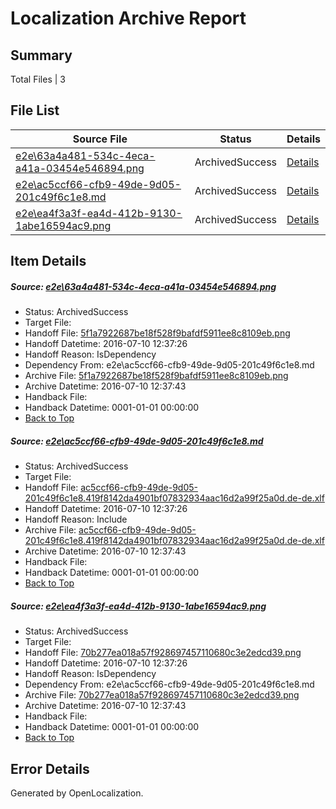 # <a name='report-top'></a> Localization Archive Report

## Summary
 Total Files | 3

## File List
 Source File | Status | Details 
 ----------- | ------ | ------- 
 [e2e\63a4a481-534c-4eca-a41a-03454e546894.png](https://github.com/OpenLocalizationTestOrg/oltest/blob/7319777f22c7d0a13925c593baff3bdf93f37abc/e2e/63a4a481-534c-4eca-a41a-03454e546894.png) | ArchivedSuccess | [Details](#5f1a7922687be18f528f9bafdf5911ee8c8109eb1)
 [e2e\ac5ccf66-cfb9-49de-9d05-201c49f6c1e8.md](https://github.com/OpenLocalizationTestOrg/oltest/blob/7319777f22c7d0a13925c593baff3bdf93f37abc/e2e/ac5ccf66-cfb9-49de-9d05-201c49f6c1e8.md) | ArchivedSuccess | [Details](#b036aae338d34e4487b23b7bfd35fe5a2dde19f52)
 [e2e\ea4f3a3f-ea4d-412b-9130-1abe16594ac9.png](https://github.com/OpenLocalizationTestOrg/oltest/blob/7319777f22c7d0a13925c593baff3bdf93f37abc/e2e/ea4f3a3f-ea4d-412b-9130-1abe16594ac9.png) | ArchivedSuccess | [Details](#70b277ea018a57f928697457110680c3e2edcd393)

## Item Details
##### <a name='5f1a7922687be18f528f9bafdf5911ee8c8109eb1'></a> Source: [e2e\63a4a481-534c-4eca-a41a-03454e546894.png](https://github.com/OpenLocalizationTestOrg/oltest/blob/7319777f22c7d0a13925c593baff3bdf93f37abc/e2e/63a4a481-534c-4eca-a41a-03454e546894.png)
* Status: ArchivedSuccess
* Target File: 
* Handoff File: [5f1a7922687be18f528f9bafdf5911ee8c8109eb.png](https://github.com/OpenLocalizationTestOrg/olhandoff-e2e/blob/65a4b39f75c7235e348f1cd8f1d9c52be683deab/ol-handoff/OpenLocalizationTestOrg/oltest-dede-fly/ci/ht/5f1a7922687be18f528f9bafdf5911ee8c8109eb.png)
* Handoff Datetime: 2016-07-10 12:37:26
* Handoff Reason: IsDependency
* Dependency From: e2e\ac5ccf66-cfb9-49de-9d05-201c49f6c1e8.md
* Archive File: [5f1a7922687be18f528f9bafdf5911ee8c8109eb.png](https://github.com/OpenLocalizationTestOrg/olhandoff-e2e/blob/c37ac749339958115a25b737eb2de5c22b5707a7/ol-archive/OpenLocalizationTestOrg/oltest-dede-fly/ci/ht/5f1a7922687be18f528f9bafdf5911ee8c8109eb.png)
* Archive Datetime: 2016-07-10 12:37:43
* Handback File: 
* Handback Datetime: 0001-01-01 00:00:00
* [Back to Top](#report-top)

##### <a name='b036aae338d34e4487b23b7bfd35fe5a2dde19f52'></a> Source: [e2e\ac5ccf66-cfb9-49de-9d05-201c49f6c1e8.md](https://github.com/OpenLocalizationTestOrg/oltest/blob/7319777f22c7d0a13925c593baff3bdf93f37abc/e2e/ac5ccf66-cfb9-49de-9d05-201c49f6c1e8.md)
* Status: ArchivedSuccess
* Target File: 
* Handoff File: [ac5ccf66-cfb9-49de-9d05-201c49f6c1e8.419f8142da4901bf07832934aac16d2a99f25a0d.de-de.xlf](https://github.com/OpenLocalizationTestOrg/olhandoff-e2e/blob/65a4b39f75c7235e348f1cd8f1d9c52be683deab/ol-handoff/OpenLocalizationTestOrg/oltest-dede-fly/ci/ht/ac5ccf66-cfb9-49de-9d05-201c49f6c1e8.419f8142da4901bf07832934aac16d2a99f25a0d.de-de.xlf)
* Handoff Datetime: 2016-07-10 12:37:26
* Handoff Reason: Include
* Archive File: [ac5ccf66-cfb9-49de-9d05-201c49f6c1e8.419f8142da4901bf07832934aac16d2a99f25a0d.de-de.xlf](https://github.com/OpenLocalizationTestOrg/olhandoff-e2e/blob/c37ac749339958115a25b737eb2de5c22b5707a7/ol-archive/OpenLocalizationTestOrg/oltest-dede-fly/ci/ht/ac5ccf66-cfb9-49de-9d05-201c49f6c1e8.419f8142da4901bf07832934aac16d2a99f25a0d.de-de.xlf)
* Archive Datetime: 2016-07-10 12:37:43
* Handback File: 
* Handback Datetime: 0001-01-01 00:00:00
* [Back to Top](#report-top)

##### <a name='70b277ea018a57f928697457110680c3e2edcd393'></a> Source: [e2e\ea4f3a3f-ea4d-412b-9130-1abe16594ac9.png](https://github.com/OpenLocalizationTestOrg/oltest/blob/7319777f22c7d0a13925c593baff3bdf93f37abc/e2e/ea4f3a3f-ea4d-412b-9130-1abe16594ac9.png)
* Status: ArchivedSuccess
* Target File: 
* Handoff File: [70b277ea018a57f928697457110680c3e2edcd39.png](https://github.com/OpenLocalizationTestOrg/olhandoff-e2e/blob/65a4b39f75c7235e348f1cd8f1d9c52be683deab/ol-handoff/OpenLocalizationTestOrg/oltest-dede-fly/ci/ht/70b277ea018a57f928697457110680c3e2edcd39.png)
* Handoff Datetime: 2016-07-10 12:37:26
* Handoff Reason: IsDependency
* Dependency From: e2e\ac5ccf66-cfb9-49de-9d05-201c49f6c1e8.md
* Archive File: [70b277ea018a57f928697457110680c3e2edcd39.png](https://github.com/OpenLocalizationTestOrg/olhandoff-e2e/blob/c37ac749339958115a25b737eb2de5c22b5707a7/ol-archive/OpenLocalizationTestOrg/oltest-dede-fly/ci/ht/70b277ea018a57f928697457110680c3e2edcd39.png)
* Archive Datetime: 2016-07-10 12:37:43
* Handback File: 
* Handback Datetime: 0001-01-01 00:00:00
* [Back to Top](#report-top)


## Error Details

Generated by OpenLocalization.
